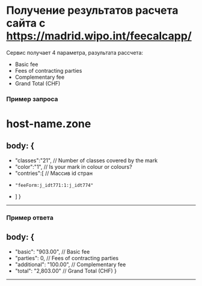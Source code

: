 # Получение результатов расчета сайта с https://madrid.wipo.int/feecalcapp/

Сервис получает 4 параметра, разультата рассчета:
- Basic fee
- Fees of contracting parties
- Complementary fee
- Grand Total (CHF)

### Пример запроса
host-name.zone
========================
body: {
-------------------------
* "classes":"21", // Number of classes covered by the mark
* "color":"1",    // Is your mark in colour or colours?
* "contries":[    // Массив id стран
*     "feeForm:j_idt771:1:j_idt774"
* ]
}
-------------------------

### Пример ответа
body: {
-------------------------
* "basic": "903.00",      // Basic fee
* "parties": 0,           // Fees of contracting parties
* "additional": "100.00", // Complementary fee
* "total": "2,803.00"     // Grand Total (CHF)
}
-------------------------